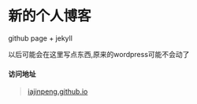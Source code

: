 
# 新的个人博客

github page + jekyll

以后可能会在这里写点东西,原来的wordpress可能不会动了

#### 访问地址
>[iajinpeng.github.io](https://iajinpeng.github.io)